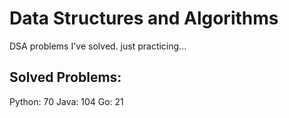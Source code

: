 # Data Structures and Algorithms
DSA problems I've solved. just practicing...

## Solved Problems:
Python: 70
Java: 104
Go: 21

